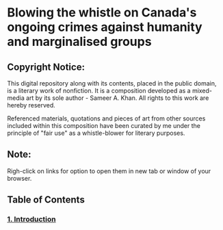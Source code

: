 # Blowing the whistle on Canada's ongoing crimes against humanity and marginalised groups

## Copyright Notice:

This digital repository along with its contents, placed in the public domain, is a literary work of nonfiction. It is a composition developed as a mixed-media art by its sole author - Sameer A. Khan. All rights to this work are hereby reserved.

Referenced materials, quotations and pieces of art from other sources included within this composition have been curated by me under the principle of "fair use" as a whistle-blower for literary purposes.  

## Note:
Righ-click on links for option to open them in new tab or window of your browser. 

## Table of Contents

### [1. Introduction](https://github.com/true-hindsight/grim-realities/blob/main/introduction.md)
